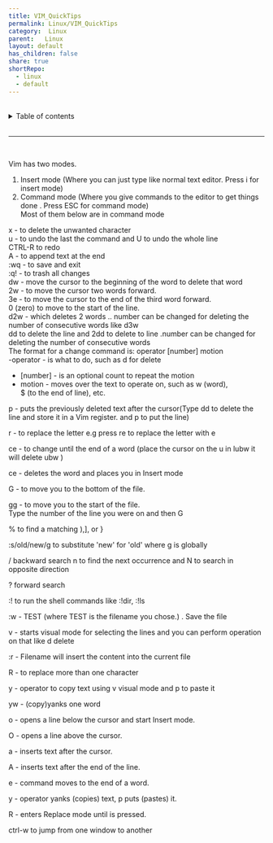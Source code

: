 ```yaml
---  
title: VIM_QuickTips  
permalink: Linux/VIM_QuickTips  
category:  Linux  
parent:   Linux  
layout: default  
has_children: false  
share: true  
shortRepo:  
  - linux  
  - default  
---  
```

  
  
<br/>  
  
<details markdown="block">  
<summary>  
Table of contents  
</summary>  
{: .text-delta }  
1. TOC  
{:toc}  
</details>  
  
<br/>  
  
***  
  
<br/>  
  
Vim has two modes.  
  
1. Insert mode (Where you can just type like normal text editor. Press i for insert mode)  
2. Command mode (Where you give commands to the editor to get things done . Press ESC for command mode)  
   Most of them below are in command mode  
  
x - to delete the unwanted character  
u - to undo the last the command and U to undo the whole line  
CTRL-R to redo  
A - to append text at the end  
:wq - to save and exit  
:q! - to trash all changes  
dw - move the cursor to the beginning of the word to delete that word  
2w - to move the cursor two words forward.  
3e - to move the cursor to the end of the third word forward.  
0 (zero) to move to the start of the line.  
d2w - which deletes 2 words .. number can be changed for deleting the number of consecutive words like d3w  
dd to delete the line and 2dd to delete to line .number can be changed for deleting the number of consecutive words  
The format for a change command is: operator [number] motion  
-operator - is what to do, such as d for delete  
  
- [number] - is an optional count to repeat the motion  
- motion - moves over the text to operate on, such as w (word),  
  $ (to the end of line), etc.  
  
p - puts the previously deleted text after the cursor(Type dd to delete the line and store it in a Vim register. and p to put the line)  
  
r - to replace the letter e.g press re to replace the letter with e  
  
ce - to change until the end of a word (place the cursor on the u in lubw it will delete ubw )  
  
ce - deletes the word and places you in Insert mode  
  
G - to move you to the bottom of the file.  
  
gg - to move you to the start of the file.  
Type the number of the line you were on and then G  
  
% to find a matching ),], or }  
  
:s/old/new/g to substitute 'new' for 'old' where g is globally  
  
/ backward search n to find the next occurrence and N to search in opposite direction  
  
? forward search  
  
:! to run the shell commands like :!dir, :!ls  
  
:w - TEST (where TEST is the filename you chose.) . Save the file  
  
v - starts visual mode for selecting the lines and you can perform operation on that like d delete  
  
:r - Filename will insert the content into the current file  
  
R - to replace more than one character  
  
y - operator to copy text using v visual mode and p to paste it  
  
yw - (copy)yanks one word  
  
o - opens a line below the cursor and start Insert mode.  
  
O - opens a line above the cursor.  
  
a - inserts text after the cursor.  
  
A - inserts text after the end of the line.  
  
e - command moves to the end of a word.  
  
y - operator yanks (copies) text, p puts (pastes) it.  
  
R - enters Replace mode until <ESC> is pressed.  
  
ctrl-w to jump from one window to another  
